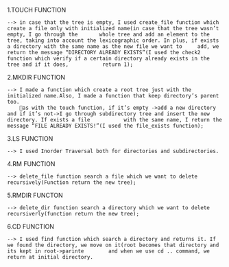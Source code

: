 1.TOUCH FUNCTION 

    --> in case that the tree is empty, I used create_file function which create a file only with initialized name(in case that the tree wasn’t empty, I go through the       whole tree and add an element to the tree, taking into account the lexicographic order. In plus, if exists a directory with the same name as the new file we want to     add, we return the message “DIRECTORY ALREADY EXISTS”(I used the check2 function which verify if a certain directory already exists in the tree and if it does,           return 1);

2.MKDIR FUNCTION 

    --> I made a function which create a root tree just with the initialized name.Also, I made a function that keep directory’s parent too.
        as with the touch function, if it’s empty ->add a new directory and if it’s not->I go through subdirectory tree and insert the new directory. If exists a file           with the same name, I return the message “FILE ALREADY EXISTS!”(I used the file_exists function);

3.LS FUNCTION

    --> I used Inorder Traversal both for directories and subdirectories.

4.RM FUNCTION 

    --> delete_file function search a file which we want to delete recursively(Function return the new tree);

5.RMDIR FUNCTON

    --> delete_dir function search a directory which we want to delete recursiverly(function return the new tree);

6.CD FUNCTION 

    --> I used find function which search a directory and returns it. If we found the directory, we move on it(root becomes that directory and its kept in root->parinte        and when we use cd .. command, we return at initial directory.


